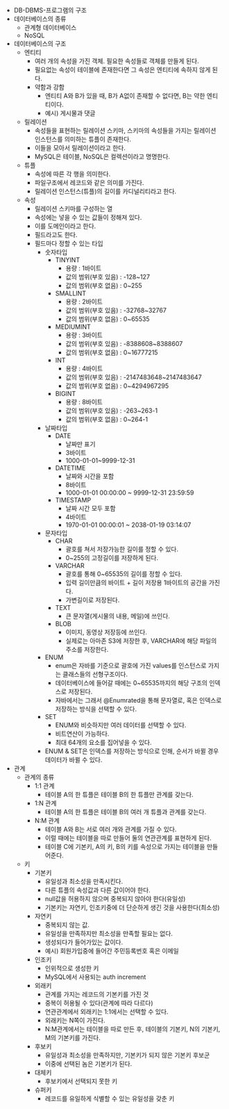 - DB-DBMS-프로그램의 구조
- 데이터베이스의 종류
	- 관계형 데이터베이스
	- NoSQL
- 데이터베이스의 구조
	- 엔티티
		- 여러 개의 속성을 가진 객체. 필요한 속성들로 객체를 만들게 된다. 
		- 필요없는 속성이 테이블에 존재한다면 그 속성은 엔티티에 속하지 않게 된다. 
		- 약함과 강함
			- 엔티티 A와 B가 있을 때, B가 A없이 존재할 수 없다면, B는 약한 엔티티이다. 
			- 예시) 게시물과 댓글
	- 릴레이션
		- 속성들을 표현하는 릴레이션 스키마, 스키마의 속성들을 가지는 릴레이션 인스턴스를 의미하는 튜플이 존재한다. 
		- 이들을 모아서 릴레이션이라고 한다. 
		- MySQL은 테이블, NoSQL은 컬렉션이라고 명명한다. 
	- 튜플
		- 속성에 따른 각 행을 의미한다. 
		- 파일구조에서 레코드와 같은 의미를 가진다. 
		- 릴레이션 인스턴스(튜플)의 길이를 카디널리티라고 한다. 
	- 속성
		- 릴레이션 스키마를 구성하는 열
		- 속성에는 넣을 수 있는 값들이 정해져 있다. 
		- 이를 도메인이라고 한다. 
		- 필드라고도 한다. 
		- 필드마다 정할 수 있는 타입
			- 숫자타입
				- TINYINT 
					- 용량 : 1바이트
					- 값의 범위(부호 있음) : -128~127
					- 값의 범위(부호 없음) : 0~255
				- SMALLINT
					- 용량 : 2바이트
					- 값의 범위(부호 있음) : -32768~32767
					- 값의 범위(부호 없음) : 0~65535
				- MEDIUMINT
					- 용량 : 3바이트
					- 값의 범위(부호 있음) : -8388608~8388607
					- 값의 범위(부호 없음) : 0~16777215
				- INT
					- 용량 : 4바이트
					- 값의 범위(부호 있음) : -2147483648~2147483647
					- 값의 범위(부호 없음) : 0~4294967295
				- BIGINT
					- 용량 : 8바이트
					- 값의 범위(부호 있음) : -263~263-1
					- 값의 범위(부호 없음) : 0~264-1
			- 날짜타입
				- DATE
					- 날짜만 표기
					- 3바이트
					- 1000-01-01~9999-12-31
				- DATETIME
					- 날짜와 시간을 포함
					- 8바이트
					- 1000-01-01 00:00:00 ~ 9999-12-31 23:59:59
				- TIMESTAMP
					- 날짜 시간 모두 포함
					- 4바이트
					- 1970-01-01 00:00:01 ~ 2038-01-19 03:14:07
			- 문자타입
				- CHAR
					- 괄호를 쳐서 저장가능한 길이를 정할 수 있다. 
					- 0~255의 고정길이를 저장하게 된다. 
				- VARCHAR
					- 괄호를 통해 0~65535의 길이를 정할 수 있다. 
					- 입력 길이만큼의 바이트 + 길이 저장용 1바이트의 공간을 가진다. 
					- 가변길이로 저장된다. 
				- TEXT
					- 큰 문자열(게시물의 내용, 메일)에 쓰인다.
				- BLOB
					- 이미지, 동영상 저장등에 쓰인다. 
					- 실제로는 아마존 S3에 저장한 후, VARCHAR에 해당 파일의 주소를 저장한다. 
			- ENUM
				- enum은 자바를 기준으로 괄호에 가진 values를 인스턴스로 가지는 클래스들의 선형구조이다. 
				- 데이터베이스에 들어갈 때에는 0~65535까지의 해당 구조의 인덱스로 저장된다. 
				- 자바에서는 그래서 @Enumrated을 통해 문자열로, 혹은 인덱스로 저장하는 방식을 선택할 수 있다. 
			- SET
				- ENUM와 비슷하지만 여러 데이터를 선택할 수 있다.
				- 비트연산이 가능하다. 
				- 최대 64개의 요소를 집어넣을 수 있다. 
			- ENUM & SET은 인덱스를 저장하는 방식으로 인해, 순서가 바뀔 경우 데이터가 바뀔 수 있다. 
- 관계
	- 관계의 종류
		- 1:1 관계
			- 테이블 A의 한 튜플은 테이블 B의 한 튜플만 관계를 갖는다. 
		- 1:N 관계
			-  테이블 A의 한 튜플은 테이블 B의 여러 개 튜플과 관계를 갖는다.
		- N:M 관계
			- 테이블 A와 B는 서로 여러 개와 관계를 가질 수 있다. 
			- 이럴 때에는 테이블을 따로 만들어 둘의 연관관계를 표현하게 된다. 
			- 테이블 C에 기본키, A의 키, B의 키를 속성으로 가지는 테이블을 만들어준다. 
	- 키
		- 기본키
			- 유일성과 최소성을 만족시킨다. 
			- 다른 튜플의 속성값과 다른 값이어야 한다. 
			- null값을 허용하지 않으며 중복되지 않아야 한다(유일성)
			- 기본키는 자연키, 인조키중에 더 단순하게 생긴 것을 사용한다(최소성)
		- 자연키
			- 중복되지 않는 값. 
			- 유일성을 만족하지만 최소성을 만족할 필요는 없다.
			- 생성되다가 들어가있는 값이다. 
			- 예시) 회원가입중에 들어간 주민등록번호 혹은 이메일
		- 인조키
			- 인위적으로 생성한 키
			- MySQL에서 사용되는 auth increment
		- 외래키
			- 관계를 가지는 레코드의 기본키를 가진 것
			- 중복이 허용될 수 있다(관계에 따라 다르다)
			- 연관관계에서 외래키는 1:1에서는 선택할 수 있다. 
			- 외래키는 N쪽이 가진다. 
			- N:M관계에서는 테이블을 따로 만든 후, 테이블의 기본키, N의 기본키, M의 기본키를 가진다.
		- 후보키
			- 유일성과 최소성을 만족하지만, 기본키가 되지 않은 기본키 후보군
			- 이중에 선택된 놈은 기본키가 된다. 
		- 대체키
			- 후보키에서 선택되지 못한 키
		- 슈퍼키
			- 레코드를 유일하게 식별할 수 있는 유일성을 갖춘 키